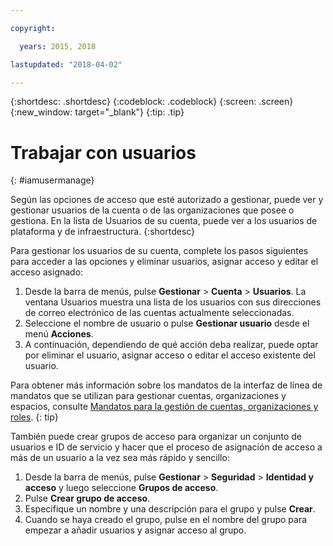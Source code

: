 ```yaml
---

copyright:

  years: 2015, 2018

lastupdated: "2018-04-02"

---
```


{:shortdesc: .shortdesc}
{:codeblock: .codeblock}
{:screen: .screen}
{:new_window: target="_blank"}
{:tip: .tip}

# Trabajar con usuarios
{: #iamusermanage}

Según las opciones de acceso que esté autorizado a gestionar, puede ver y gestionar usuarios de la cuenta o de las organizaciones que posee o gestiona. En la lista de Usuarios de su cuenta, puede ver a los usuarios de plataforma y de infraestructura.
{:shortdesc}

Para gestionar los usuarios de su cuenta, complete los pasos siguientes para acceder a las opciones y eliminar usuarios, asignar acceso y editar el acceso asignado:

1. Desde la barra de menús, pulse **Gestionar** &gt; **Cuenta** &gt; **Usuarios**. La ventana Usuarios muestra una lista de los usuarios con sus direcciones de correo electrónico de las cuentas actualmente seleccionadas.
2. Seleccione el nombre de usuario o pulse **Gestionar usuario** desde el menú **Acciones**.
3. A continuación, dependiendo de qué acción deba realizar, puede optar por eliminar el usuario, asignar acceso o editar el acceso existente del usuario.

Para obtener más información sobre los mandatos de la interfaz de línea de mandatos que se utilizan para gestionar cuentas, organizaciones y espacios, consulte [Mandatos para la gestión de cuentas, organizaciones y roles](/docs/cli/reference/bluemix_cli/bx_cli.html#bx_commands_acctorg).
{: tip}

También puede crear grupos de acceso para organizar un conjunto de usuarios e ID de servicio y hacer que el proceso de asignación de acceso a más de un usuario a la vez sea más rápido y sencillo:

1. Desde la barra de menús, pulse **Gestionar** &gt; **Seguridad** &gt; **Identidad y acceso** y luego seleccione **Grupos de acceso**.
2. Pulse **Crear grupo de acceso**.
3. Especifique un nombre y una descripción para el grupo y pulse **Crear**.
4. Cuando se haya creado el grupo, pulse en el nombre del grupo para empezar a añadir usuarios y asignar acceso al grupo.

